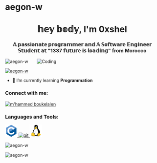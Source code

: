 # aegon-w

<h1 align="center">𝕙𝕖𝕪 𝕓𝕠𝕕𝕪, I'm 0xshel</h1>
<h3 align="center">𝔸 𝕡𝕒𝕤𝕤𝕚𝕠𝕟𝕒𝕥𝕖 𝕡𝕣𝕠𝕘𝕣𝕒𝕞𝕞𝕖𝕣 𝕒𝕟𝕕 𝔸 𝕊𝕠𝕗𝕥𝕨𝕒𝕣𝕖 𝔼𝕟𝕘𝕚𝕟𝕖𝕖𝕣 𝕊𝕥𝕦𝕕𝕖𝕟𝕥 𝕒𝕥 "1337 𝕗𝕦𝕥𝕦𝕣𝕖 𝕚𝕤 𝕝𝕠𝕒𝕕𝕚𝕟𝕘" from Morocco</h3>

<img align="right" alt="Coding" width="400" src="https://i.pinimg.com/originals/b1/01/f3/b101f3982d098eb5919cd9687d7648d3.png">

<p align="left"> <img src="https://komarev.com/ghpvc/?username=aegon-w&label=Profile%20views&color=0e75b6&style=flat" alt="aegon-w" /> 
<script src="https://tryhackme.com/badge/1802357"></script></p>

<p align="left"> <a href="https://github.com/ryo-ma/github-profile-trophy"><img src="https://github-profile-trophy.vercel.app/?username=aegon-w" alt="aegon-w" /></a> </p>

- 🌱 I’m currently learning **Programmation**

<h3 align="left">Connect with me:</h3>
<p align="left">
<a href="https://linkedin.com/in/m'hammed boukelalen" target="blank"><img align="center" src="https://raw.githubusercontent.com/rahuldkjain/github-profile-readme-generator/master/src/images/icons/Social/linked-in-alt.svg" alt="m'hammed boukelalen" height="30" width="40" /></a>
</p>

<h3 align="left">Languages and Tools:</h3>
<p align="left"> <a href="https://www.cprogramming.com/" target="_blank" rel="noreferrer"> <img src="https://raw.githubusercontent.com/devicons/devicon/master/icons/c/c-original.svg" alt="c" width="40" height="40"/> </a> <a href="https://git-scm.com/" target="_blank" rel="noreferrer"> <img src="https://www.vectorlogo.zone/logos/git-scm/git-scm-icon.svg" alt="git" width="40" height="40"/> </a> <a href="https://www.linux.org/" target="_blank" rel="noreferrer"> <img src="https://raw.githubusercontent.com/devicons/devicon/master/icons/linux/linux-original.svg" alt="linux" width="40" height="40"/> </a> </p>

<p><img align="center" src="https://github-readme-stats.vercel.app/api/top-langs?username=aegon-w&show_icons=true&locale=en&layout=compact" alt="aegon-w" /></p>

<p><img align="center" src="https://github-readme-streak-stats.herokuapp.com/?user=aegon-w&" alt="aegon-w" /></p>
